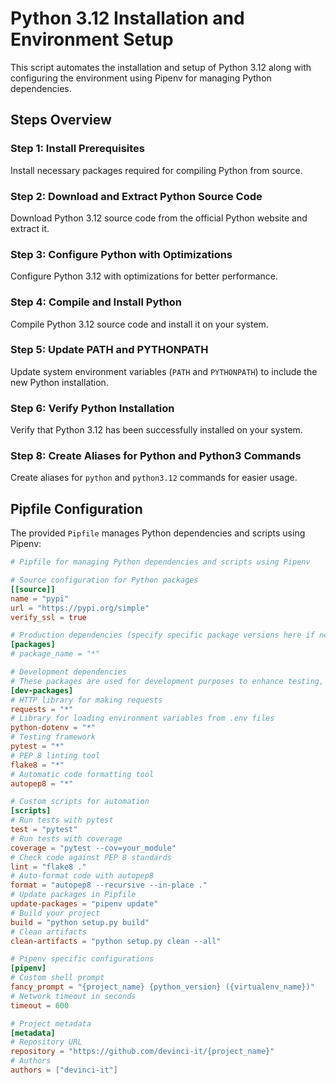 # Python 3.12 Installation and Environment Setup

This script automates the installation and setup of Python 3.12 along with configuring the environment using Pipenv for managing Python dependencies.

## Steps Overview

### Step 1: Install Prerequisites

Install necessary packages required for compiling Python from source.

### Step 2: Download and Extract Python Source Code

Download Python 3.12 source code from the official Python website and extract it.

### Step 3: Configure Python with Optimizations

Configure Python 3.12 with optimizations for better performance.

### Step 4: Compile and Install Python

Compile Python 3.12 source code and install it on your system.

### Step 5: Update PATH and PYTHONPATH

Update system environment variables (`PATH` and `PYTHONPATH`) to include the new Python installation.

### Step 6: Verify Python Installation

Verify that Python 3.12 has been successfully installed on your system.

### Step 8: Create Aliases for Python and Python3 Commands

Create aliases for `python` and `python3.12` commands for easier usage.

## Pipfile Configuration

The provided `Pipfile` manages Python dependencies and scripts using Pipenv:

```toml
# Pipfile for managing Python dependencies and scripts using Pipenv

# Source configuration for Python packages
[[source]]
name = "pypi"
url = "https://pypi.org/simple"
verify_ssl = true

# Production dependencies (specify specific package versions here if needed)
[packages]
# package_name = "*"

# Development dependencies
# These packages are used for development purposes to enhance testing, code quality, and automation.
[dev-packages]
# HTTP library for making requests
requests = "*"
# Library for loading environment variables from .env files
python-dotenv = "*"
# Testing framework
pytest = "*"
# PEP 8 linting tool
flake8 = "*"
# Automatic code formatting tool
autopep8 = "*"

# Custom scripts for automation
[scripts]
# Run tests with pytest
test = "pytest"
# Run tests with coverage
coverage = "pytest --cov=your_module"
# Check code against PEP 8 standards
lint = "flake8 ."
# Auto-format code with autopep8
format = "autopep8 --recursive --in-place ."
# Update packages in Pipfile
update-packages = "pipenv update"
# Build your project
build = "python setup.py build"
# Clean artifacts
clean-artifacts = "python setup.py clean --all"

# Pipenv specific configurations
[pipenv]
# Custom shell prompt
fancy_prompt = "{project_name} {python_version} ({virtualenv_name})"
# Network timeout in seconds
timeout = 600

# Project metadata
[metadata]
# Repository URL
repository = "https://github.com/devinci-it/{project_name}"
# Authors
authors = ["devinci-it"]
```


